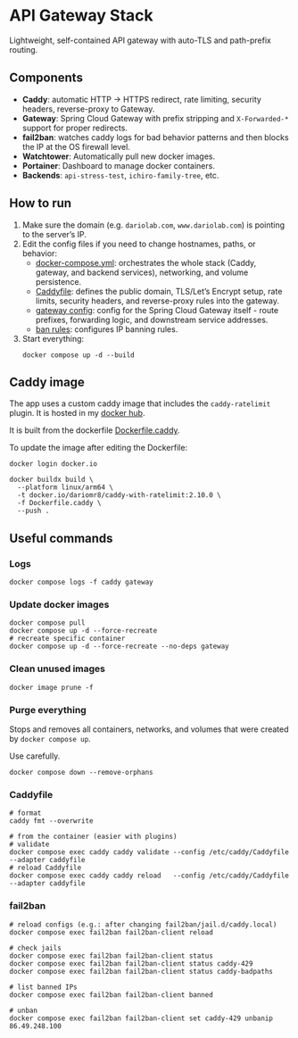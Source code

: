 # API Gateway Stack

Lightweight, self-contained API gateway with auto-TLS and path-prefix routing.

## Components

- **Caddy**: automatic HTTP → HTTPS redirect, rate limiting, security headers, reverse-proxy to
  Gateway.
- **Gateway**: Spring Cloud Gateway with prefix stripping and `X-Forwarded-*` support for proper
  redirects.
- **fail2ban**: watches caddy logs for bad behavior patterns and then blocks the IP at the OS
  firewall level.
- **Watchtower**: Automatically pull new docker images.
- **Portainer**: Dashboard to manage docker containers.
- **Backends**: `api-stress-test`, `ichiro-family-tree`, etc.

## How to run

1. Make sure the domain (e.g. `dariolab.com`, `www.dariolab.com`) is pointing to the server’s IP.
2. Edit the config files if you need to change hostnames, paths, or behavior:
    - [docker-compose.yml](docker-compose.yml): orchestrates the whole stack (Caddy, gateway, and
      backend services),
      networking, and volume persistence.
    - [Caddyfile](Caddyfile): defines the public domain, TLS/Let’s Encrypt setup, rate limits,
      security headers, and
      reverse-proxy rules into the gateway.
    - [gateway config](src/main/resources/application.yml): config for the Spring Cloud Gateway
      itself - route
      prefixes, forwarding logic, and downstream service addresses.
    - [ban rules](fail2ban/jail.d/caddy.local): configures IP banning rules.
3. Start everything:
   ```shell
   docker compose up -d --build
   ```

## Caddy image

The app uses a custom caddy image that includes the `caddy-ratelimit` plugin. It is hosted in
my [docker hub](https://hub.docker.com/repository/docker/dariomr8/caddy-with-ratelimit/general).

It is built from the dockerfile [Dockerfile.caddy](Dockerfile.caddy).

To update the image after editing the Dockerfile:

```shell
docker login docker.io

docker buildx build \
  --platform linux/arm64 \
  -t docker.io/dariomr8/caddy-with-ratelimit:2.10.0 \
  -f Dockerfile.caddy \
  --push .
```

## Useful commands

### Logs

```shell
docker compose logs -f caddy gateway
```

### Update docker images

```shell
docker compose pull
docker compose up -d --force-recreate
# recreate specific container
docker compose up -d --force-recreate --no-deps gateway
```

### Clean unused images

```shell
docker image prune -f
```

### Purge everything

Stops and removes all containers, networks, and volumes that were created by `docker compose up`.

Use carefully.

```shell
docker compose down --remove-orphans
```

### Caddyfile

```shell
# format
caddy fmt --overwrite

# from the container (easier with plugins)
# validate
docker compose exec caddy caddy validate --config /etc/caddy/Caddyfile --adapter caddyfile
# reload Caddyfile
docker compose exec caddy caddy reload   --config /etc/caddy/Caddyfile --adapter caddyfile
```

### fail2ban

```shell
# reload configs (e.g.: after changing fail2ban/jail.d/caddy.local)
docker compose exec fail2ban fail2ban-client reload

# check jails
docker compose exec fail2ban fail2ban-client status
docker compose exec fail2ban fail2ban-client status caddy-429
docker compose exec fail2ban fail2ban-client status caddy-badpaths

# list banned IPs
docker compose exec fail2ban fail2ban-client banned

# unban
docker compose exec fail2ban fail2ban-client set caddy-429 unbanip 86.49.248.100
```